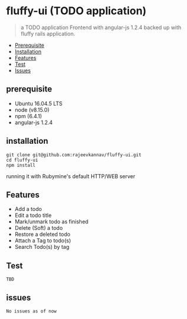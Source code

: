 # fluffy-ui (TODO application)
> a TODO application Frontend with angular-js 1.2.4
 backed up with fluffy rails application. 

- [Prerequisite](#prerequisite)
- [Installation](#installation)
- [Features](#features)
- [Test](#test)
- [Issues](#issues)


## prerequisite

 - Ubuntu 16.04.5 LTS
 - node (v8.15.0)
 - npm (6.4.1)
 - angular-js 1.2.4

## installation

```
git clone git@github.com:rajeevkannav/fluffy-ui.git
cd fluffy-ui
npm install
```

running it with Rubymine's default HTTP/WEB server 

## Features

 - Add a todo
 - Edit a todo title
 - Mark/unmark todo as finished
 - Delete (Soft) a todo
 - Restore a deleted todo
 - Attach a Tag to todo(s)
 - Search Todo(s) by tag
 
## Test

    TBD
    
## issues

    No issues as of now

